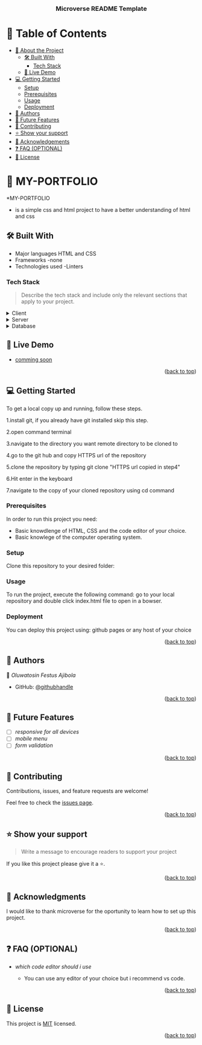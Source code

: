 <a name="readme-top"></a>

<!--
HOW TO USE:
This is an example of how you may give instructions on setting up your project locally.

Modify this file to match your project and remove sections that don't apply.

REQUIRED SECTIONS:
- Table of Contents
- About the Project
  - Built With
  - Live Demo
- Authors
- Future Features
- Contributing
- Show your support
- Acknowledgements
- License

OPTIONAL SECTIONS:
- FAQ

After you're finished please remove all the comments and instructions!
-->

<div align="center">
  <!-- You are encouraged to replace this logo with your own! Otherwise you can also remove it. -->
  <!-- <img src="murple_logo.png" alt="logo" width="140"  height="auto" /> -->
  <br/>

  <h3><b>Microverse README Template</b></h3>

</div>

<!-- TABLE OF CONTENTS -->

# 📗 Table of Contents

- [📖 About the Project](#about-project)
  - [🛠 Built With](#built-with)
    - [Tech Stack](#tech-stack)
    <!-- - [Key Features](#key-features)-->
  - [🚀 Live Demo](#live-demo)
- [💻 Getting Started](#getting-started)
  - [Setup](#setup)
  - [Prerequisites](#prerequisites)
  <!-- - [Install](#install)-->
  - [Usage](#usage)
  <!-- - [Run tests](#run-tests)-->
  - [Deployment](#triangular_flag_on_post-deployment)
- [👥 Authors](#authors)
- [🔭 Future Features](#future-features)
- [🤝 Contributing](#contributing)
- [⭐️ Show your support](#support)
- [🙏 Acknowledgements](#acknowledgements)
- [❓ FAQ (OPTIONAL)](#faq)
- [📝 License](#license)

<!-- PROJECT DESCRIPTION -->

# 📖 MY-PORTFOLIO
<a name="about-project"></a>

*MY-PORTFOLIO
* is a simple css and html project to have a better understanding of html and css

## 🛠 Built With <a name="built-with"></a>

- Major languages HTML and CSS
- Frameworks -none
- Technologies used -Linters
 
### Tech Stack <a name="tech-stack"></a>

> Describe the tech stack and include only the relevant sections that apply to your project.

<details>
  <summary>Client</summary>
  <ul>
    <li><a href="#">HTML</a></li>
  </ul>
</details>

<details>
  <summary>Server</summary>
  <ul>
    <li><a href="#">None</a></li>
  </ul>
</details>

<details>
<summary>Database</summary>
  <ul>
    <li><a href="#">None</a></li>
  </ul>
</details>

<!-- Features -->

<!-- LIVE DEMO -->

## 🚀 Live Demo <a name="live-demo"></a>


- [comming soon](https://yourdeployedapplicationlink.com)

<p align="right">(<a href="#readme-top">back to top</a>)</p>

<!-- GETTING STARTED -->

## 💻 Getting Started <a name="getting-started"></a>


To get a local copy up and running, follow these steps.

   1.install git, if you already have git installed skip this step.
 
   2.open command terminal
 
   3.navigate to the directory you want remote directory to be cloned to
 
   4.go to the git hub and copy HTTPS url of the repository
 
   5.clone the repository by typing git clone "HTTPS url copied in step4"
 
   6.Hit enter in the keyboard
 
   7.navigate to the copy of your cloned repository using cd command

### Prerequisites

In order to run this project you need:

<!--
Example command:

sh
 gem install rails

 -->
- Basic knowdlenge of HTML, CSS and the code editor of your choice.
- Basic knowlege of the computer operating system.


### Setup <a name="setup"></a>

Clone this repository to your desired folder:

<!--
Example commands:

sh
  cd my-folder
  git clone git@github.com:myaccount/my-project.git

--->

### Usage <a name="usage"></a>

To run the project, execute the following command: go to your local repository and double click index.html file to open in a bowser. 

<!--
Example command:

sh
  rails server

--->


### Deployment <a name="triangular_flag_on_post-deployment"></a>

You can deploy this project using: github pages or any host of your choice

<!--
Example:

sh


 -->

<p align="right">(<a href="#readme-top">back to top</a>)</p>

<!-- AUTHORS -->

## 👥 Authors <a name="authors"></a>


👤 *Oluwatosin Festus Ajibola*

- GitHub: [@githubhandle](https://github.com/festy1)


<p align="right">(<a href="#readme-top">back to top</a>)</p>

<!-- FUTURE FEATURES -->

## 🔭 Future Features <a name="future-features"></a>


- [ ] *responsive for all devices*
- [ ] *mobile menu*
- [ ] *form validation*

<p align="right">(<a href="#readme-top">back to top</a>)</p>

<!-- CONTRIBUTING -->

## 🤝 Contributing <a name="contributing"></a>

Contributions, issues, and feature requests are welcome!

Feel free to check the [issues page](../../issues/).

<p align="right">(<a href="#readme-top">back to top</a>)</p>

<!-- SUPPORT -->

## ⭐️ Show your support <a name="support"></a>

> Write a message to encourage readers to support your project

If you like this project please give it a ⭐️.

<p align="right">(<a href="#readme-top">back to top</a>)</p>

<!-- ACKNOWLEDGEMENTS -->

## 🙏 Acknowledgments <a name="acknowledgements"></a>



I would like to thank microverse for the oportunity to learn how to set up this project.

<p align="right">(<a href="#readme-top">back to top</a>)</p>

<!-- FAQ (optional) -->

## ❓ FAQ (OPTIONAL) <a name="faq"></a>




- *which code editor should i use*

  - You can use any editor of your choice but i recommend vs code.

<p align="right">(<a href="#readme-top">back to top</a>)</p>

<!-- LICENSE -->

## 📝 License <a name="license"></a>

This project is [MIT](./LICENSE) licensed.


<p align="right">(<a href="#readme-top">back to top</a>)</p>
